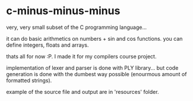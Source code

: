 # c-minus-minus-minus

very, very small subset of the C programming language...

it can do basic arithmetics on numbers + sin and cos functions. you can define integers, floats and arrays.

thats all for now :P. I made it for my compilers course project.

implementation of lexer and parser is done with PLY library... but code generation is done with the dumbest way possible (enourmous amount of formatted strings).

example of the source file and output are in 'resources' folder.
